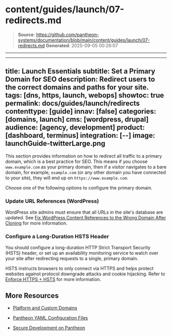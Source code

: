 # content/guides/launch/07-redirects.md

> **Source**: https://github.com/pantheon-systems/documentation/blob/main/content/guides/launch/07-redirects.md
> **Generated**: 2025-09-05 00:26:07

---

---
title: Launch Essentials
subtitle: Set a Primary Domain for SEO
description: Redirect users to the correct domains and paths for your site.
tags: [dns, https, launch, webops]
showtoc: true
permalink: docs/guides/launch/redirects
contenttype: [guide]
innav: [false]
categories: [domains, launch]
cms: [wordpress, drupal]
audience: [agency, development]
product: [dashboard, terminus]
integration: [--]
image: launchGuide-twitterLarge.png
---

This section provides information on how to redirect all traffic to a primary domain, which is a best practice for SEO. This means if you choose `www.example.com` as your primary domain, then if a visitor navigates to a bare domain, for example, `example.com` (or any other domain you have connected to your site), they will end up on `https://www.example.com`.

Choose one of the following options to configure the primary domain.

<Partial file="primary-domain.md" />

### Update URL References (WordPress)

WordPress site admins must ensure that all URLs in the site's database are updated. See [Fix WordPress Content References to the Wrong Domain After Cloning](/guides/wordpress-developer/wordpress-broken-links#fix-wordpress-content-references-to-the-wrong-domain-after-cloning) for more information.

### Configure a Long-Duration HSTS Header

You should configure a long-duration HTTP Strict Transport Security (HSTS) header, or set up an availability monitoring service to watch over your site after redirecting requests to a single, primary domain.

HSTS instructs browsers to only connect via HTTPS and helps protect websites against protocol downgrade attacks and cookie hijacking. Refer to [Enforce HTTPS + HSTS](/pantheon-yml#enforce-https--hsts) for more information.

## More Resources

- [Platform and Custom Domains](/guides/domains)

- [Pantheon YAML Configuration Files](/pantheon-yml)

- [Secure Development on Pantheon](/guides/secure-development)
